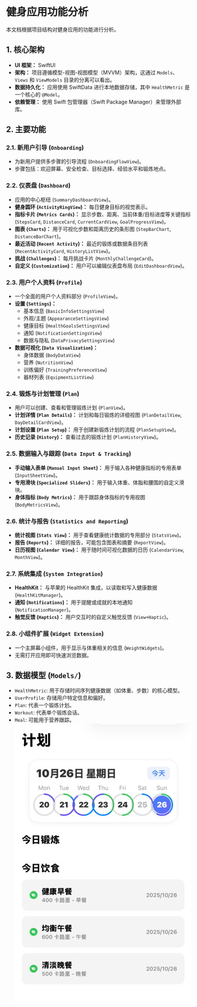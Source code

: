 # 健身应用功能分析

本文档根据项目结构对健身应用的功能进行分析。

## 1. 核心架构

- **UI 框架：** SwiftUI
- **架构：** 项目遵循模型-视图-视图模型（MVVM）架构，这通过 `Models`、`Views` 和 `ViewModels` 目录的分离可以看出。
- **数据持久化：** 应用使用 SwiftData 进行本地数据存储，其中 `HealthMetric` 是一个核心的 `@Model`。
- **依赖管理：** 使用 Swift 包管理器（Swift Package Manager）来管理外部库。

## 2. 主要功能

### 2.1. 新用户引导 (`Onboarding`)
- 为新用户提供多步骤的引导流程 (`OnboardingFlowView`)。
- 步骤包括：欢迎屏幕、安全检查、目标选择、经验水平和锻炼地点。

### 2.2. 仪表盘 (`Dashboard`)
- 应用的中心枢纽 (`SummaryDashboardView`)。
- **健身圆环 (`ActivityRingView`)：** 每日健身目标的视觉表示。
- **指标卡片 (`Metrics Cards`)：** 显示步数、距离、当前体重/目标进度等关键指标 (`StepsCard`, `DistanceCard`, `CurrentCardView`, `GoalProgressView`)。
- **图表 (`Charts`)：** 用于可视化步数和距离历史的条形图 (`StepBarChart`, `DistanceBarChart`)。
- **最近活动 (`Recent Activity`)：** 最近的锻炼或数据条目列表 (`RecentActivityCard`, `HistoryListView`)。
- **挑战 (`Challenges`)：** 每月挑战卡片 (`MonthlyChallengeCard`)。
- **自定义 (`Customization`)：** 用户可以编辑仪表盘布局 (`EditDashboardView`)。

### 2.3. 用户个人资料 (`Profile`)
- 一个全面的用户个人资料部分 (`ProfileView`)。
- **设置 (`Settings`)：**
    - 基本信息 (`BasicInfoSettingsView`)
    - 外观/主题 (`AppearanceSettingsView`)
    - 健康目标 (`HealthGoalsSettingsView`)
    - 通知 (`NotificationSettingsView`)
    - 数据与隐私 (`DataPrivacySettingsView`)
- **数据可视化 (`Data Visualization`)：**
    - 身体数据 (`BodyDataView`)
    - 营养 (`NutritionView`)
    - 训练偏好 (`TrainingPreferenceView`)
    - 器材列表 (`EquipmentListView`)

### 2.4. 锻炼与计划管理 (`Plan`)
- 用户可以创建、查看和管理锻炼计划 (`PlanView`)。
- **计划详情 (`Plan Details`)：** 计划和每日锻炼的详细视图 (`PlanDetailView`, `DayDetailCardView`)。
- **计划设置 (`Plan Setup`)：** 用于创建新锻炼计划的流程 (`PlanSetupView`)。
- **历史记录 (`History`)：** 查看过去的锻炼计划 (`PlanHistoryView`)。

### 2.5. 数据输入与跟踪 (`Data Input & Tracking`)
- **手动输入表单 (`Manual Input Sheet`)：** 用于输入各种健康指标的专用表单 (`InputSheetView`)。
- **专用滑块 (`Specialized Sliders`)：** 用于输入体重、体脂和腰围的自定义滑块。
- **身体指标 (`Body Metrics`)：** 用于跟踪身体指标的专用视图 (`BodyMetricsView`)。

### 2.6. 统计与报告 (`Statistics and Reporting`)
- **统计视图 (`Stats View`)：** 用于查看健康统计数据的专用部分 (`StatsView`)。
- **报告 (`Reports`)：** 详细的报告，可能包含图表和摘要 (`ReportView`)。
- **日历视图 (`Calendar View`)：** 用于随时间可视化数据的日历 (`CalendarView`, `MonthView`)。

### 2.7. 系统集成 (`System Integration`)
- **HealthKit：** 与苹果的 HealthKit 集成，以读取和写入健康数据 (`HealthKitManager`)。
- **通知 (`Notifications`)：** 用于提醒或成就的本地通知 (`NotificationManager`)。
- **触觉反馈 (`Haptics`)：** 用户交互时的自定义触觉反馈 (`View+Haptic`)。

### 2.8. 小组件扩展 (`Widget Extension`)
- 一个主屏幕小组件，用于显示与体重相关的信息 (`WeightWidgets`)。
- 无需打开应用即可快速浏览数据。

## 3. 数据模型 (`Models/`)
- `HealthMetric`: 用于存储时间序列健康数据（如体重、步数）的核心模型。
- `UserProfile`: 存储用户特定信息和偏好。
- `Plan`: 代表一个锻炼计划。
- `Workout`: 代表单个锻炼会话。
- `Meal`: 可能用于营养跟踪。
![alt text](image-4.png)